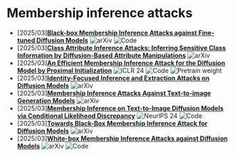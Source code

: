 # Membership inference attacks
- [2025/03]**[Black-box Membership Inference Attacks against Fine-tuned Diffusion Models](https://arxiv.org/abs/2312.08207)** ![arXiv](https://img.shields.io/badge/arXiv-blue) ![Code](https://img.shields.io/badge/Code-violet)
- [2025/03]**[Class Attribute Inference Attacks: Inferring Sensitive Class Information by Diffusion-Based Attribute Manipulations](https://arxiv.org/abs/2303.09289)**  ![arXiv](https://img.shields.io/badge/arXiv-blue)
- [2025/03]**[An Efficient Membership Inference Attack for the Diffusion Model by Proximal Initialization](https://arxiv.org/abs/2305.18355)** ![ICLR 24](https://img.shields.io/badge/ICLR%2024-blue) ![Code](https://img.shields.io/badge/Code-violet) ![Pretrain weight](https://img.shields.io/badge/Pretrain%20weight-important)
- [2025/03]**[Identity-Focused Inference and Extraction Attacks on Diffusion Models](https://arxiv.org/abs/2410.10177)** ![arXiv](https://img.shields.io/badge/arXiv-blue)
- [2025/03]**[Membership Inference Attacks Against Text-to-image Generation Models](https://arxiv.org/abs/2210.00968)** ![arXiv](https://img.shields.io/badge/arXiv-blue)
- [2025/03]**[Membership Inference on Text-to-Image Diffusion Models via Conditional Likelihood Discrepancy](https://proceedings.neurips.cc/paper_files/paper/2024/hash/874411a224a1934b80d499068384808b-Abstract-Conference.html)** ![NeurlPS 24](https://img.shields.io/badge/NeuraIPS%2024-blue) ![Code](https://img.shields.io/badge/Code-violet)
- [2025/03]**[Towards Black-Box Membership Inference Attack for Diffusion Models](https://arxiv.org/abs/2405.20771)** ![arXiv](https://img.shields.io/badge/arXiv-blue)
- [2025/03]**[White-box Membership Inference Attacks against Diffusion Models](https://arxiv.org/abs/2308.06405)** ![arXiv](https://img.shields.io/badge/arXiv-blue) ![Code](https://img.shields.io/badge/Code-violet)
